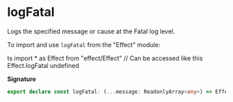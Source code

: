 # logFatal

Logs the specified message or cause at the Fatal log level.

To import and use `logFatal` from the "Effect" module:

ts
import \* as Effect from "effect/Effect"
// Can be accessed like this
Effect.logFatal
undefined

**Signature**

```ts
export declare const logFatal: (...message: ReadonlyArray<any>) => Effect<void, never, never>
```
